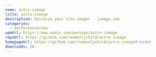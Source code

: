 ```yaml
---
name: astro-ixmage
title: astro-ixmage
description: Optimize your site images - ixmage.com
categories:
  - performance+seo
npmUrl: https://www.npmjs.com/package/astro-ixmage
repoUrl: https://github.com/readonlychild/astro-ixmage
homepageUrl: https://github.com/readonlychild/astro-ixmage#readme
downloads: 20
---
```

